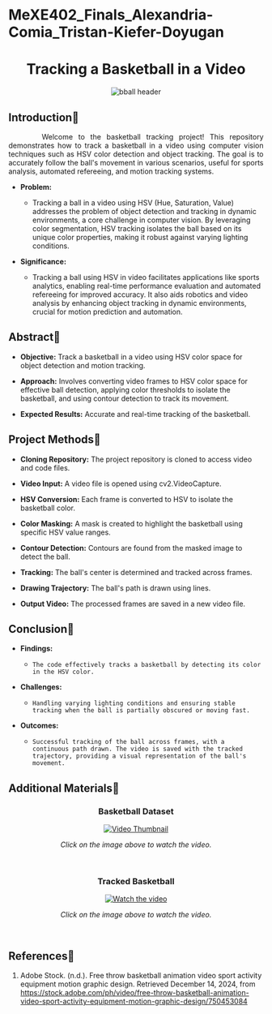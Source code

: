 # MeXE402_Finals_Alexandria-Comia_Tristan-Kiefer-Doyugan

<div align="center">
 
# **Tracking a Basketball in a Video**

![bball header](https://github.com/user-attachments/assets/778cb0fb-87da-44e8-a027-e48db049c1bd)

</div>

## Introduction🏀
<div align="justify">
&nbsp;&nbsp;&nbsp;&nbsp;&nbsp;&nbsp;Welcome to the basketball tracking project! This repository demonstrates how to track a basketball in a video using computer vision techniques such as HSV color detection and object tracking. The goal is to accurately follow the ball's movement in various scenarios, useful for sports analysis, automated refereeing, and motion tracking systems.
</div>

- **Problem:**
  - Tracking a ball in a video using HSV (Hue, Saturation, Value) addresses the problem of object detection and tracking in dynamic environments, a core challenge in computer vision. By leveraging color segmentation, HSV tracking isolates the ball based on its unique color properties, making it robust against varying lighting conditions. 

- **Significance:**
  - Tracking a ball using HSV in video facilitates applications like sports analytics, enabling real-time performance evaluation and automated refereeing for improved accuracy. It also aids robotics and video analysis by enhancing object tracking in dynamic environments, crucial for motion prediction and automation.

## Abstract🏀
- **Objective:** Track a basketball in a video using HSV color space for object detection and motion tracking.
  
- **Approach:** Involves converting video frames to HSV color space for effective ball detection, applying color thresholds to isolate the basketball, and using contour detection to track its movement.
  
- **Expected Results:** Accurate and real-time tracking of the basketball.
## Project Methods🏀
- **Cloning Repository:** The project repository is cloned to access video and code files.

- **Video Input:** A video file is opened using cv2.VideoCapture.

- **HSV Conversion:** Each frame is converted to HSV to isolate the basketball color.

- **Color Masking:** A mask is created to highlight the basketball using specific HSV value ranges.

- **Contour Detection:** Contours are found from the masked image to detect the ball.

- **Tracking:** The ball's center is determined and tracked across frames.

- **Drawing Trajectory:** The ball's path is drawn using lines.

- **Output Video:** The processed frames are saved in a new video file.
  
## Conclusion🏀
- **Findings:**
  - `The code effectively tracks a basketball by detecting its color in the HSV color.`

- **Challenges:**
  - `Handling varying lighting conditions and ensuring stable tracking when the ball is partially obscured or moving fast.`

- **Outcomes:**
  - `Successful tracking of the ball across frames, with a continuous path drawn. The video is saved with the tracked trajectory, providing a visual representation of the ball's movement.`
    
## Additional Materials🏀

<div align="center">
 
### **Basketball Dataset**

[![Video Thumbnail](https://img.youtube.com/vi/mdobMUUWSLQ/0.jpg)](https://www.youtube.com/watch?v=mdobMUUWSLQ)


_Click on the image above to watch the video._


</div>

<br>

<div align="center">
 
### **Tracked Basketball**

[![Watch the video](https://img.youtube.com/vi/m3v4pw8J-Yo/0.jpg)](https://www.youtube.com/watch?v=m3v4pw8J-Yo)


_Click on the image above to watch the video._


</div>

<br>

## References🏀
1. Adobe Stock. (n.d.). Free throw basketball animation video sport activity equipment motion graphic design. Retrieved December 14, 2024, from https://stock.adobe.com/ph/video/free-throw-basketball-animation-video-sport-activity-equipment-motion-graphic-design/750453084

